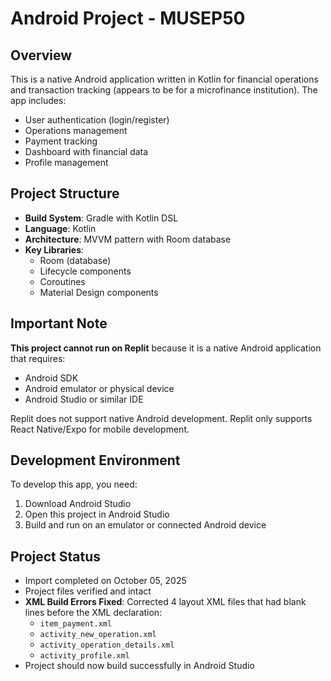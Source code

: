 # Android Project - MUSEP50

## Overview
This is a native Android application written in Kotlin for financial operations and transaction tracking (appears to be for a microfinance institution). The app includes:
- User authentication (login/register)
- Operations management
- Payment tracking
- Dashboard with financial data
- Profile management

## Project Structure
- **Build System**: Gradle with Kotlin DSL
- **Language**: Kotlin
- **Architecture**: MVVM pattern with Room database
- **Key Libraries**:
  - Room (database)
  - Lifecycle components
  - Coroutines
  - Material Design components

## Important Note
**This project cannot run on Replit** because it is a native Android application that requires:
- Android SDK
- Android emulator or physical device
- Android Studio or similar IDE

Replit does not support native Android development. Replit only supports React Native/Expo for mobile development.

## Development Environment
To develop this app, you need:
1. Download Android Studio
2. Open this project in Android Studio
3. Build and run on an emulator or connected Android device

## Project Status
- Import completed on October 05, 2025
- Project files verified and intact
- **XML Build Errors Fixed**: Corrected 4 layout XML files that had blank lines before the XML declaration:
  - `item_payment.xml`
  - `activity_new_operation.xml`
  - `activity_operation_details.xml`
  - `activity_profile.xml`
- Project should now build successfully in Android Studio
